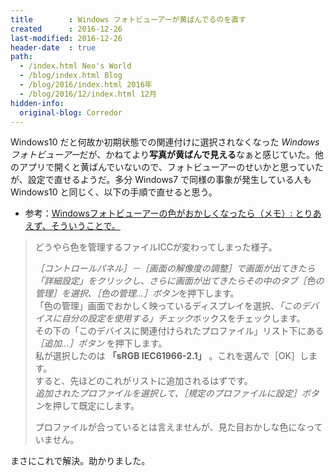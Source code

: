 ```yaml
---
title        : Windows フォトビューアーが黄ばんでるのを直す
created      : 2016-12-26
last-modified: 2016-12-26
header-date  : true
path:
  - /index.html Neo's World
  - /blog/index.html Blog
  - /blog/2016/index.html 2016年
  - /blog/2016/12/index.html 12月
hidden-info:
  original-blog: Corredor
---
```


Windows10 だと何故か初期状態での関連付けに選択されなくなった *Windows フォトビューアー*だが、かねてより**写真が黄ばんで見える**なぁと感じていた。他のアプリで開くと黄ばんでいないので、フォトビューアーのせいかと思っていたが、設定で直せるようだ。多分 Windows7 で同様の事象が発生している人も Windows10 と同じく、以下の手順で直せると思う。

- 参考：[Windowsフォトビューアーの色がおかしくなったら（メモ）: とりあえず、そういうことで。](http://hyano7.at.webry.info/201103/article_1.html)

> どうやら色を管理するファイルICCが変わってしまった様子。
> 
> *［コントロールパネル］－［画面の解像度の調整］*で画面が出てきたら*「詳細設定」*をクリックし、さらに画面が出てきたらその中の*タブ［色の管理］*を選択、*［色の管理...］ボタン*を押下します。  
> 「色の管理」画面でおかしく映っているディスプレイを選択、*「このデバイスに自分の設定を使用する」チェック*ボックスをチェックします。  
> その下の「このデバイスに関連付けられたプロファイル」リスト下にある *［追加...］ボタン* を押下します。  
> 私が選択したのは **「sRGB IEC61966-2.1」** 。これを選んで［OK］します。  
> すると、先ほどのこれがリストに追加されるはずです。  
> *追加されたプロファイルを選択して、［規定のプロファイルに設定］ボタン*を押して既定にします。
> 
> プロファイルが合っているとは言えませんが、見た目おかしな色になっていません。

まさにこれで解決。助かりました。
